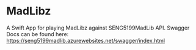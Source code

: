 # MadLibz

A Swift App for playing MadLibz against SENG5199MadLib API. 
Swagger Docs can be found here: https://seng5199madlib.azurewebsites.net/swagger/index.html

